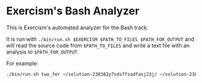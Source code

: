 # Exercism's Bash Analyzer

This is Exercism's automated analyzer for the Bash track.

It is run with `./bin/run.sh $EXERCISM $PATH_TO_FILES $PATH_FOR_OUTPUT` and will read the source code from `$PATH_TO_FILES` and write a text file with an analysis to `$PATH_FOR_OUTPUT`.

For example:

```bash
./bin/run.sh two_fer ~/solution-238382y7sds7fsadfasj23j/ ~/solution-238382y7sds7fsadfasj23j/output/
```
<!--
Unit tests can be run from this directory:

```bash
pylint -x
```
-->

